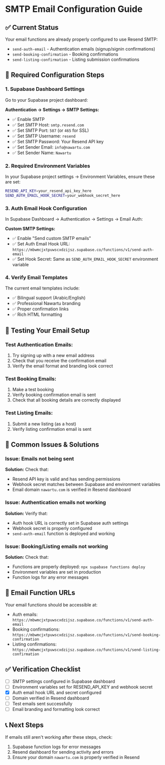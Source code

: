 # SMTP Email Configuration Guide

## ✅ Current Status
Your email functions are already properly configured to use Resend SMTP:
- `send-auth-email` - Authentication emails (signup/signin confirmations)
- `send-booking-confirmation` - Booking confirmations
- `send-listing-confirmation` - Listing submission confirmations

## 🔧 Required Configuration Steps

### 1. Supabase Dashboard Settings
Go to your Supabase project dashboard:

**Authentication → Settings → SMTP Settings:**
- ✅ Enable SMTP
- ✅ Set SMTP Host: `smtp.resend.com`
- ✅ Set SMTP Port: `587` (or `465` for SSL)
- ✅ Set SMTP Username: `resend`
- ✅ Set SMTP Password: Your Resend API key
- ✅ Set Sender Email: `info@nawartu.com`
- ✅ Set Sender Name: `Nawartu`

### 2. Required Environment Variables
In your Supabase project settings → Environment Variables, ensure these are set:

```bash
RESEND_API_KEY=your_resend_api_key_here
SEND_AUTH_EMAIL_HOOK_SECRET=your_webhook_secret_here
```

### 3. Auth Email Hook Configuration
In Supabase Dashboard → Authentication → Settings → Email Auth:

**Custom SMTP Settings:**
- ✅ Enable "Send custom SMTP emails"
- ✅ Set Auth Email Hook URL: `https://mbwmcjxtpuwscxdzijsz.supabase.co/functions/v1/send-auth-email`
- ✅ Set Hook Secret: Same as `SEND_AUTH_EMAIL_HOOK_SECRET` environment variable

### 4. Verify Email Templates
The current email templates include:
- ✅ Bilingual support (Arabic/English)
- ✅ Professional Nawartu branding
- ✅ Proper confirmation links
- ✅ Rich HTML formatting

## 🧪 Testing Your Email Setup

### Test Authentication Emails:
1. Try signing up with a new email address
2. Check that you receive the confirmation email
3. Verify the email format and branding look correct

### Test Booking Emails:
1. Make a test booking
2. Verify booking confirmation email is sent
3. Check that all booking details are correctly displayed

### Test Listing Emails:
1. Submit a new listing (as a host)
2. Verify listing confirmation email is sent

## 🚨 Common Issues & Solutions

### Issue: Emails not being sent
**Solution:** Check that:
- Resend API key is valid and has sending permissions
- Webhook secret matches between Supabase and environment variables
- Email domain `nawartu.com` is verified in Resend dashboard

### Issue: Authentication emails not working
**Solution:** Verify that:
- Auth hook URL is correctly set in Supabase auth settings
- Webhook secret is properly configured
- `send-auth-email` function is deployed and working

### Issue: Booking/Listing emails not working  
**Solution:** Check that:
- Functions are properly deployed: `npx supabase functions deploy`
- Environment variables are set in production
- Function logs for any error messages

## 📧 Email Function URLs
Your email functions should be accessible at:
- Auth emails: `https://mbwmcjxtpuwscxdzijsz.supabase.co/functions/v1/send-auth-email`
- Booking confirmations: `https://mbwmcjxtpuwscxdzijsz.supabase.co/functions/v1/send-booking-confirmation`
- Listing confirmations: `https://mbwmcjxtpuwscxdzijsz.supabase.co/functions/v1/send-listing-confirmation`

## ✅ Verification Checklist
- [ ] SMTP settings configured in Supabase dashboard
- [ ] Environment variables set for RESEND_API_KEY and webhook secret
- [x] Auth email hook URL and secret configured
- [ ] Domain verified in Resend dashboard
- [ ] Test emails sent successfully
- [ ] Email branding and formatting look correct

## 📞 Next Steps
If emails still aren't working after these steps, check:
1. Supabase function logs for error messages
2. Resend dashboard for sending activity and errors
3. Ensure your domain `nawartu.com` is properly verified in Resend
